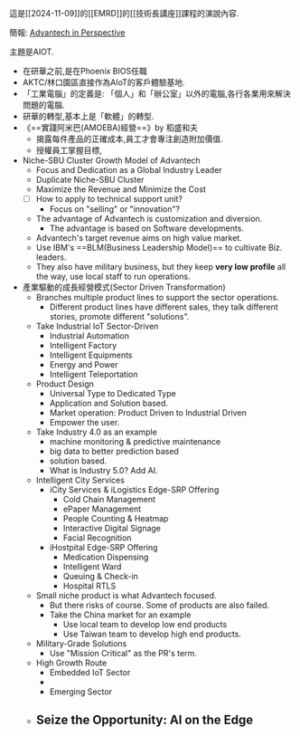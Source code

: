 這是[[2024-11-09]]的[[EMRD]]的[[技術長講座]]課程的演說內容.

簡報: [Advantech in Perspective](https://docs.google.com/presentation/d/1y3j7-a31X-B22oRElvEoQVTIyxxRZrjPPy1TqX6uwmg/edit?usp=sharing)

主題是AIOT.

- 在研華之前,是在Phoenix BIOS任職
- AKTC/林口園區直接作為AIoT的客戶體驗基地.
- 「工業電腦」的定義是: 「個人」和「辦公室」以外的電腦,各行各業用來解決問題的電腦.
- 研華的轉型,基本上是「軟體」的轉型.
- 《==實踐阿米巴(AMOEBA)經營==》by 稻盛和夫
	- 揭露每件產品的正確成本,員工才會專注創造附加價值.
	- 授權員工掌握目標,
- Niche-SBU Cluster Growth Model of Advantech
	- Focus and Dedication as a Global Industry Leader
	- Duplicate Niche-SBU Cluster
	- Maximize the Revenue and Minimize the Cost
	- [ ] How to apply to technical support unit?
		- Focus on "selling" or "innovation"?
	- The advantage of Advantech is customization and diversion.
		- The advantage is based on Software developments.
	- Advantech's target revenue aims on high value market.
	- Use IBM's ==BLM(Business Leadership Model)== to cultivate Biz. leaders.
	- They also have military business, but they keep **very low profile** all the way, use local staff to run operations.
- 產業驅動的成長經營模式(Sector Driven Transformation)
	- Branches multiple product lines to support the sector operations.
		- Different product lines have different sales, they talk different stories, promote different "solutions".
	- Take Industrial IoT Sector-Driven
		- Industrial Automation
		- Intelligent Factory
		- Intelligent Equipments
		- Energy and Power
		- Intelligent Teleportation
	- Product Design
		- Universal Type to Dedicated Type
		- Application and Solution based.
		- Market operation: Product Driven to Industrial Driven
		- Empower the user.
	- Take Industry 4.0 as an example
		- machine monitoring & predictive maintenance
		- big data to better prediction based
		- solution based.
		- What is Industry 5.0? Add AI.
	- Intelligent City Services
		- iCity Services & iLogistics Edge-SRP Offering
			- Cold Chain Management
			- ePaper Management
			- People Counting & Heatmap
			- Interactive Digital Signage
			- Facial Recognition
		- iHostpital Edge-SRP Offering
			- Medication Dispensing
			- Intelligent Ward
			- Queuing & Check-in
			- Hospital RTLS
	- Small niche product is what Advantech focused.
		- But there risks of course. Some of products are also failed.
		- Take the China market for an example
			- Use local team to develop low end products
			- Use Taiwan team to develop high end products.
	- Military-Grade Solutions
		- Use "Mission Critical" as the PR's term.
	- High Growth Route
		- Embedded IoT Sector
		- 
		- Emerging Sector
	- Seize the Opportunity: AI on the Edge
		- 

